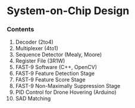 # System-on-Chip Design

### Contents
1. Decoder (2to4)
2. Multiplexer (4to1)
3. Sequence Detector (Mealy, Moore)
4. Register File (3R1W)
5. FAST-9 Software (C++, OpenCV)
6. FAST-9 Feature Detection Stage
7. FAST-9 Feature Score Stage
8. FAST-9 Non-Maximally Suppression Stage
9. PID Control for Drone Hovering (Arduino)
10. SAD Matching
